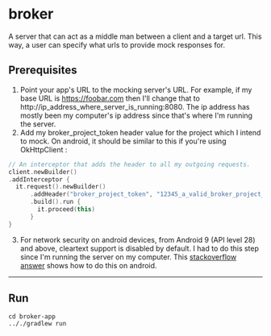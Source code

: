 # broker
A server that can act as a middle man between a client and a target url. This way, a user can specify what urls to provide mock responses for. 

## Prerequisites
1. Point your app's URL to the mocking server's URL. For example, if my base URL is https://foobar.com then I'll change that to http://ip_address_where_server_is_running:8080. The ip address has mostly been my computer's ip address since that's where I'm running the server.
2. Add my broker_project_token header value for the project which I intend to mock. On android, it should be similar to this if you're using OkHttpClient :
```kotlin
// An interceptor that adds the header to all my outgoing requests.
client.newBuilder()
.addInterceptor {
  it.request().newBuilder()
      .addHeader("broker_project_token", "12345_a_valid_broker_project_token_67890")
      .build().run {
        it.proceed(this)
      }
}
```
3. For network security on android devices, from Android 9 (API level 28) and above, cleartext support is disabled by default. I had to do this step since I'm running the server on my computer. This [stackoverflow answer](https://stackoverflow.com/questions/45940861/android-8-cleartext-http-traffic-not-permitted/50834600#50834600) shows how to do this on android. 

---
## Run
```shell script
cd broker-app
.././gradlew run
```

